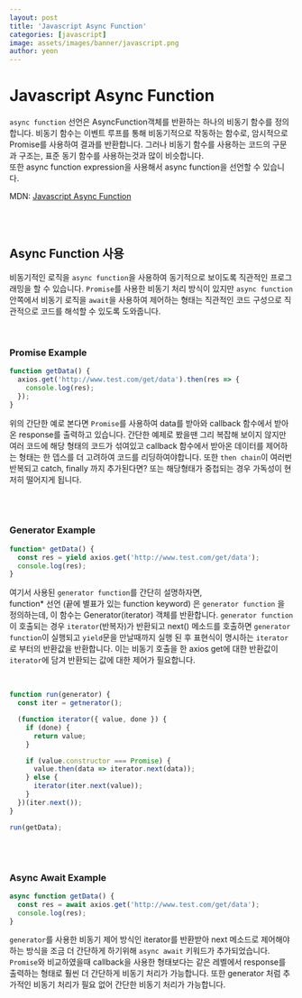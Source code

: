 ```yaml
---
layout: post
title: 'Javascript Async Function'
categories: [javascript]
image: assets/images/banner/javascript.png
author: yeon
---
```


# Javascript Async Function

`async function` 선언은 AsyncFunction객체를 반환하는 하나의 비동기 함수를 정의합니다. 비동기 함수는 이벤트 루프를 통해 비동기적으로 작동하는 함수로, 암시적으로 Promise를 사용하여 결과를 반환합니다. 그러나 비동기 함수를 사용하는 코드의 구문과 구조는, 표준 동기 함수를 사용하는것과 많이 비슷합니다. <br>
또한 async function expression을 사용해서 async function을 선언할 수 있습니다. <br>

MDN: [Javascript Async Function](https://developer.mozilla.org/ko/docs/Web/JavaScript/Reference/Statements/async_function) <br>

<br><br>

## Async Function 사용

비동기적인 로직을 `async function`을 사용하여 동기적으로 보이도록 직관적인 프로그래밍을 할 수 있습니다. `Promise`를 사용한 비동기 처리 방식이 있지만 `async function` 안쪽에서 비동기 로직을 `await`을 사용하여 제어하는 형태는 직관적인 코드 구성으로 직관적으로 코드를 해석할 수 있도록 도와줍니다. <br>

<br>

### Promise Example

```javascript
function getData() {
  axios.get('http://www.test.com/get/data').then(res => {
    console.log(res);
  });
}
```

위의 간단한 예로 본다면 `Promise`를 사용하여 data를 받아와 callback 함수에서 받아온 response를 출력하고 있습니다. 간단한 예제로 봤을땐 그리 복잡해 보이지 않지만 여러 코드에 해당 형태의 코드가 섞여있고 callback 함수에서 받아온 데이터를 제어하는 형태는 한 뎁스를 더 고려하여 코드를 리딩하여야합니다. 또한 `then chain`이 여러번 반복되고 catch, finally 까지 추가된다면? 또는 해당형태가 중첩되는 경우 가독성이 현저히 떨어지게 됩니다.

<br><br>

### Generator Example

```javascript
function* getData() {
  const res = yield axios.get('http://www.test.com/get/data');
  console.log(res);
}
```

여기서 사용된 `generator function`를 간단히 설명하자면, <br>
function\* 선언 (끝에 별표가 있는 function keyword) 은 `generator function` 을 정의하는데, 이 함수는 Generator(iterator) 객체를 반환합니다. `generator function`이 호출되는 경우 `iterator`(반복자)가 반환되고 next() 메소드를 호출하면 `generator function`이 실행되고 `yield`문을 만날때까지 실행 된 후 표현식이 명시하는 `iterator`로 부터의 반환값을 반환합니다. 이는 비동기 호출을 한 axios get에 대한 반환값이 `iterator`에 담겨 반환되는 값에 대한 제어가 필요합니다.

<br>

```javascript
function run(generator) {
  const iter = getnerator();

  (function iterator({ value, done }) {
    if (done) {
      return value;
    }

    if (value.constructor === Promise) {
      value.then(data => iterator.next(data));
    } else {
      iterator(iter.next(value));
    }
  })(iter.next());
}

run(getData);
```

<br><br>

### Async Await Example

```javascript
async function getData() {
  const res = await axios.get('http://www.test.com/get/data');
  console.log(res);
}
```

`generator`를 사용한 비동기 제어 방식인 iterator를 반환받아 next 메소드로 제어해야 하는 방식을 조금 더 간단하게 하기위해 `async await` 키워드가 추가되었습니다. `Promise`와 비교하였을때 callback을 사용한 형태보다는 같은 레벨에서 response를 출력하는 형태로 훨씬 더 간단하게 비동기 처리가 가능합니다. 또한 generator 처럼 추가적인 비동기 처리가 필요 없어 간단한 비동기 처리가 가능합니다. <br>

<br>
